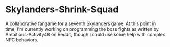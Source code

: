# Skylanders-Shrink-Squad
A collaborative fangame for a seventh Skylanders game. At this point in time, I'm currently working on programming the boss fights as written by Ambitious-Activity48 on Reddit, though I could use some help with complex NPC behaviors.
